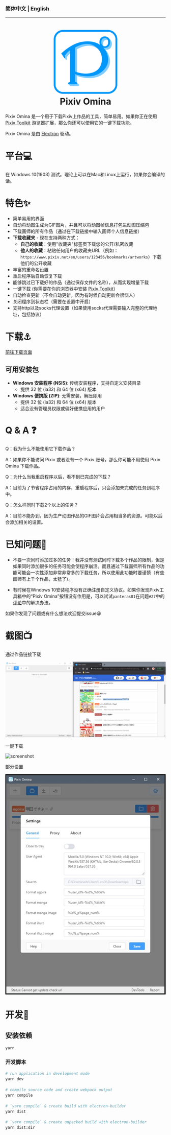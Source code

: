 ### 简体中文 | [**English**](https://github.com/leoding86/pixiv-omina)

---

<h1 style="text-align:center">
<img src="./build/icon.png" width=200><br>
Pixiv Omina
</h1>

Pixiv Omina 是一个用于下载Pixiv上作品的工具，简单易用。如果你正在使用 [Pixiv Toolkit](https://github.com/leoding86/webextension-pixiv-toolkit) 游览器扩展，那么你还可以使用它的一键下载功能。

Pixiv Omina 是由 [Electron](https://electronjs.org/) 驱动。

# 平台💻

在 Windows 10(1903) 测试。理论上可以在Mac和Linux上运行，如果你会编译的话。

# 特色✨

* 简单易用的界面
* 自动将动图生成为GIF图片，并且可以将动图帧信息打包进动图压缩包
* 下载画师的所有作品（通过在下载链接中输入画师个人信息链接）
* **下载收藏夹** - 现在支持两种方式：
  * **自己的收藏**：使用"收藏夹"标签页下载您的公开/私密收藏
  * **他人的收藏**：粘贴任何用户的收藏夹URL（例如：`https://www.pixiv.net/en/users/123456/bookmarks/artworks`）下载他们的公开收藏
* 丰富的重命名设置
* 重启程序后自动恢复下载
* 能够跳过已下载好的作品（通过保存文件的名称），从而实现增量下载
* 一键下载 (你需要在你的浏览器中安装 [Pixiv Toolkit](https://github.com/leoding86/webextension-pixiv-toolkit)）
* 自动检查更新（不会自动更新，因为有时候自动更新会很恼人）
* 关闭程序到状态栏（需要在设置中开启）
* 支持http以及socks代理设置（如果使用socks代理需要输入完整的代理地址，包括协议）

# 下载⚓

[前往下载页面](https://github.com/leoding86/pixiv-omina/releases)

## 可用安装包

- **Windows 安装程序 (NSIS)**: 传统安装程序，支持自定义安装目录
  - 提供 32 位 (ia32) 和 64 位 (x64) 版本
- **Windows 便携版 (ZIP)**: 无需安装，解压即用
  - 提供 32 位 (ia32) 和 64 位 (x64) 版本
  - 适合没有管理员权限或偏好便携应用的用户

# Q & A ❓

Q：我为什么不能使用它下载作品？

A：如果你不能访问 Pixiv 或者没有一个 Pixiv 账号，那么你可能不用使用 Pixiv Omina 下载作品。

Q：为什么当我重启程序以后，看不到已完成的下载？

A：目前为了节省程序占用的内存，重启程序后，只会添加未完成的任务到程序中。

Q：怎么样同时下载2个以上的任务？

A：目前不能办到，因为生产动图作品的GIF图片会占用相当多的资源。可能以后会添加相关的设置。

# 已知问题🤔

* 不要一次同时添加过多的任务！我并没有测试同时下载多个作品的限制，但是如果同时添加很多的任务可能会使程序崩溃。而且通过下载画师所有作品的功能可能会一次性添加非常非常多的下载任务，所以使用此功能时要谨慎（有些画师有上千个作品，太猛了）。

* 有时候在Windows 10安装程序没有正确注册自定义协议。如果你发现Pixiv工具箱中的“Pixiv Omina”按钮没有作用是，可以试试`panteras81`在问题`#27`中的[评论](https://github.com/leoding86/webextension-pixiv-toolkit/issues/27#issuecomment-605540955)中的解决办法。

如果你发现了问题或有什么想法欢迎提交issue😀

# 截图📺

通过作品链接下载

![screenshot](./screenshots/001.gif)

一键下载

![screenshot](./screenshots/002.gif)

部分设置

![screenshot](./screenshots/003.jpg)

# 开发🔧

## 安装依赖
```bash
yarn
```

### 开发脚本

```bash
# run application in development mode
yarn dev

# compile source code and create webpack output
yarn compile

# `yarn compile` & create build with electron-builder
yarn dist

# `yarn compile` & create unpacked build with electron-builder
yarn dist:dir
```
